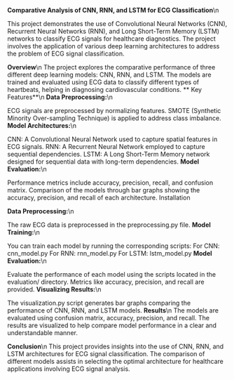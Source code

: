 **Comparative Analysis of CNN, RNN, and LSTM for ECG Classification**\n

This project demonstrates the use of Convolutional Neural Networks (CNN), Recurrent Neural Networks (RNN), and Long Short-Term Memory (LSTM) networks to classify ECG signals for healthcare diagnostics. The project involves the application of various deep learning architectures to address the problem of ECG signal classification.

**Overview**\n
The project explores the comparative performance of three different deep learning models: CNN, RNN, and LSTM. The models are trained and evaluated using ECG data to classify different types of heartbeats, helping in diagnosing cardiovascular conditions.
**
Key Features**\n
**Data Preprocessing:**\n

ECG signals are preprocessed by normalizing features.
SMOTE (Synthetic Minority Over-sampling Technique) is applied to address class imbalance.
**Model Architectures:**\n

CNN: A Convolutional Neural Network used to capture spatial features in ECG signals.
RNN: A Recurrent Neural Network employed to capture sequential dependencies.
LSTM: A Long Short-Term Memory network designed for sequential data with long-term dependencies.
**Model Evaluation:**\n

Performance metrics include accuracy, precision, recall, and confusion matrix.
Comparison of the models through bar graphs showing the accuracy, precision, and recall of each architecture.
Installation

**Data Preprocessing:**\n

The raw ECG data is preprocessed in the preprocessing.py file.
**Model Training:**\n

You can train each model by running the corresponding scripts:
For CNN: cnn_model.py
For RNN: rnn_model.py
For LSTM: lstm_model.py
**Model Evaluation:**\n

Evaluate the performance of each model using the scripts located in the evaluation/ directory. Metrics like accuracy, precision, and recall are provided.
**Visualizing Results:**\n

The visualization.py script generates bar graphs comparing the performance of CNN, RNN, and LSTM models.
**Results**\n
The models are evaluated using confusion matrix, accuracy, precision, and recall. The results are visualized to help compare model performance in a clear and understandable manner.

**Conclusion**\n
This project provides insights into the use of CNN, RNN, and LSTM architectures for ECG signal classification. The comparison of different models assists in selecting the optimal architecture for healthcare applications involving ECG signal analysis.

